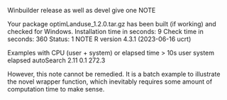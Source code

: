 Winbuilder release as well as devel give one NOTE

Your package optimLanduse_1.2.0.tar.gz has been built (if working) and checked for Windows.
Installation time in seconds: 9
Check time in seconds: 360
Status: 1 NOTE
R version 4.3.1 (2023-06-16 ucrt)

Examples with CPU (user + system) or elapsed time > 10s
           user system elapsed
autoSearch 2.11    0.1   272.3

However, this note cannot be remedied. It is a batch example to illustrate the novel wrapper function, which inevitably requires some amount of computation time to make sense.
